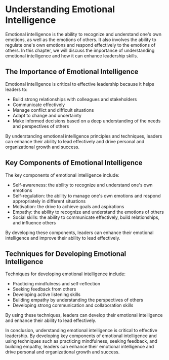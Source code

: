 Understanding Emotional Intelligence
=======================================================================

Emotional intelligence is the ability to recognize and understand one's own emotions, as well as the emotions of others. It also involves the ability to regulate one's own emotions and respond effectively to the emotions of others. In this chapter, we will discuss the importance of understanding emotional intelligence and how it can enhance leadership skills.

The Importance of Emotional Intelligence
----------------------------------------

Emotional intelligence is critical to effective leadership because it helps leaders to:

* Build strong relationships with colleagues and stakeholders
* Communicate effectively
* Manage conflict and difficult situations
* Adapt to change and uncertainty
* Make informed decisions based on a deep understanding of the needs and perspectives of others

By understanding emotional intelligence principles and techniques, leaders can enhance their ability to lead effectively and drive personal and organizational growth and success.

Key Components of Emotional Intelligence
----------------------------------------

The key components of emotional intelligence include:

* Self-awareness: the ability to recognize and understand one's own emotions
* Self-regulation: the ability to manage one's own emotions and respond appropriately in different situations
* Motivation: the drive to achieve goals and aspirations
* Empathy: the ability to recognize and understand the emotions of others
* Social skills: the ability to communicate effectively, build relationships, and influence others

By developing these components, leaders can enhance their emotional intelligence and improve their ability to lead effectively.

Techniques for Developing Emotional Intelligence
------------------------------------------------

Techniques for developing emotional intelligence include:

* Practicing mindfulness and self-reflection
* Seeking feedback from others
* Developing active listening skills
* Building empathy by understanding the perspectives of others
* Developing strong communication and collaboration skills

By using these techniques, leaders can develop their emotional intelligence and enhance their ability to lead effectively.

In conclusion, understanding emotional intelligence is critical to effective leadership. By developing key components of emotional intelligence and using techniques such as practicing mindfulness, seeking feedback, and building empathy, leaders can enhance their emotional intelligence and drive personal and organizational growth and success.
